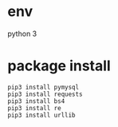 # env
python 3

# package install
```
pip3 install pymysql
pip3 install requests
pip3 install bs4
pip3 install re
pip3 install urllib
```
